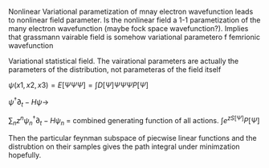 Nonlinear Variational parametization of mnay electron wavefunction leads
to nonlinear field parameter. Is the nonlinear field a 1-1
parametization of the many electron wavefunction (maybe fock space
wavefunction?). Implies that grassmann vairable field is somehow
variational parametero f femrionic wavefunction

Variational statistical field. The vairational parameters are actually
the parameters of the distribution, not parameteras of the field itself

$\psi(x1,x2,x3)=E[\Psi\Psi\Psi]=\int D[\Psi]\Psi\Psi\Psi P[\Psi]$

$\psi^{\dagger}\partial_{t}-H\psi\rightarrow$

$\sum_{n}z^{n}\psi_{n}^{\dagger}\partial_{t}-H\psi_{n}$ = combined
generating function of all actions. $\int e^{zS[\Psi]}P[\Psi]$

Then the particular feynman subspace of piecwise linear functions and
the distrubtion on their samples gives the path integral under
minimzation hopefully.

